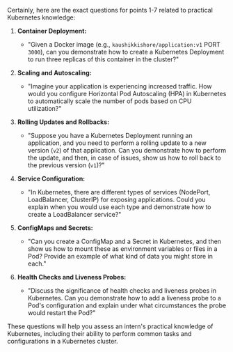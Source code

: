 Certainly, here are the exact questions for points 1-7 related to practical Kubernetes knowledge:

1. **Container Deployment:**

   - "Given a Docker image (e.g., `kaushikkishore/application:v1` PORT `3000`), can you demonstrate how to create a Kubernetes Deployment to run three replicas of this container in the cluster?"

2. **Scaling and Autoscaling:**

   - "Imagine your application is experiencing increased traffic. How would you configure Horizontal Pod Autoscaling (HPA) in Kubernetes to automatically scale the number of pods based on CPU utilization?"

3. **Rolling Updates and Rollbacks:**

   - "Suppose you have a Kubernetes Deployment running an application, and you need to perform a rolling update to a new version (`v2`) of that application. Can you demonstrate how to perform the update, and then, in case of issues, show us how to roll back to the previous version (`v1`)?"

4. **Service Configuration:**

   - "In Kubernetes, there are different types of services (NodePort, LoadBalancer, ClusterIP) for exposing applications. Could you explain when you would use each type and demonstrate how to create a LoadBalancer service?"

5. **ConfigMaps and Secrets:**

   - "Can you create a ConfigMap and a Secret in Kubernetes, and then show us how to mount these as environment variables or files in a Pod? Provide an example of what kind of data you might store in each."

6. **Health Checks and Liveness Probes:**
   - "Discuss the significance of health checks and liveness probes in Kubernetes. Can you demonstrate how to add a liveness probe to a Pod's configuration and explain under what circumstances the probe would restart the Pod?"

These questions will help you assess an intern's practical knowledge of Kubernetes, including their ability to perform common tasks and configurations in a Kubernetes cluster.

